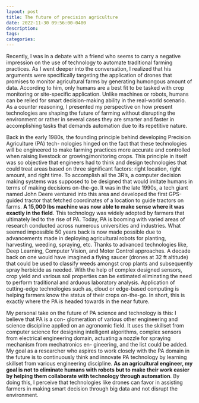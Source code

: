 ```yaml
---
layout: post
title: The future of precision agriculture
date: 2022-11-30 09:56:00-0400
description: 
tags:
categories:
---
```


Recently, I was in a debate with a friend who seems to carry a negative impression on the use
of technology to automate traditional farming practices. As I went deeper into the conversation, I
realized that his arguments were specifically targeting the application of drones that promises to monitor
agricultural farms by generating humongous amount of data. According to him, only humans are a best
fit to be tasked with crop monitoring or site-specific application. Unlike machines or robots, humans
can be relied for smart decision-making ability in the real-world scenario. As a counter reasoning,
I presented my perspective on how present technologies are shaping the future of farming without
disrupting the environment or rather in several cases they are smarter and faster in accomplishing tasks
that demands automation due to its repetitive nature.

Back in the early 1980s, the founding principle behind developing Precision Agriculture (PA) tech-
nologies hinged on the fact that these technologies will be engineered to make farming practices more
accurate and controlled when raising livestock or growing/monitoring crops. This principle in itself was
so objective that engineers had to think and design technologies that could treat areas based on three
significant factors: right location, right amount, and right time. To accomplish all the 3R’s, a
computer decision making systems was supposed to be designed that would imitate humans in terms of
making decisions on-the-go. It was in the late 1990s, a tech giant named John Deere ventured into this
area and developed the first GPS-guided tractor that fetched coordinates of a location to guide tractors
on farms. **A 15,000 lbs machine was now able to make sense where it was exactly in the
field**. This technology was widely adopted by farmers that ultimately led to the rise of PA.
Today, PA is booming with varied areas of research conducted across numerous universities and
industries. What seemed impossible 50 years back is now made possible due to advancements made in
deploying agricultural robots for planting, harvesting, weeding, spraying, etc. Thanks to advanced
technologies like, Deep Learning, Computer Vision, and Motor Control approaches. A
decade back on one would have imagined a flying saucer (drones at 32 ft altitude) that could be used
to classify weeds amongst crop plants and subsequently spray herbicide as needed. With the help of
complex designed sensors, crop yield and various soil properties can be estimated eliminating the need
to perform traditional and arduous laboratory analysis. Application of cutting-edge technologies such
as, cloud or edge-based computing is helping farmers know the status of their crops on-the-go. In short,
this is exactly where the PA is headed towards in the near future.


My personal take on the future of PA science and technology is this: I believe that PA is a con-
glomeration of various other engineering and science discipline applied on an agronomic
field. It uses the skillset from computer science for designing intelligent algorithms, complex sensors
from electrical engineering domain, actuating a nozzle for spraying mechanism from mechatronics en-
gineering, and the list could be added. My goal as a researcher who aspires to work closely with the
PA domain in the future is to continuously think and innovate PA technology by learning skillset from
various engineering discipline. **As an agricultural engineer, my goal is not to eliminate humans
with robots but to make their work easier by helping them collaborate with technology
through automation**. By doing this, I perceive that technologies like drones can favor in assisting
farmers in making smart decision through big data and not disrupt the environment.
